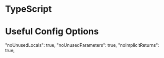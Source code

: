 # TypeScript

# Useful Config Options

"noUnusedLocals": true, 
"noUnusedParameters": true, 
"noImplicitReturns": true,